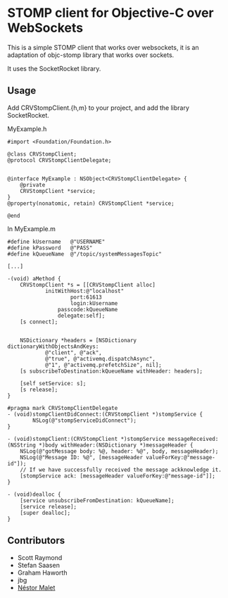 STOMP client for Objective-C over WebSockets
============================================



This is a simple STOMP client that works over websockets, it is an adaptation of objc-stomp library that works over sockets.

It uses the SocketRocket library.

Usage
-----

Add CRVStompClient.{h,m} to your project, and add the library SocketRocket.

MyExample.h

	#import <Foundation/Foundation.h>
	
	@class CRVStompClient;
	@protocol CRVStompClientDelegate;


	@interface MyExample : NSObject<CRVStompClientDelegate> {
    	@private
		CRVStompClient *service;
	}
	@property(nonatomic, retain) CRVStompClient *service;

	@end


In MyExample.m

	#define kUsername	@"USERNAME"
	#define kPassword	@"PASS"
	#define kQueueName	@"/topic/systemMessagesTopic"

	[...]

	-(void) aMethod {
		CRVStompClient *s = [[CRVStompClient alloc] 
				initWithHost:@"localhost" 
						port:61613 
						login:kUsername
					passcode:kQueueName
					delegate:self];
		[s connect];
	

		NSDictionary *headers = [NSDictionary dictionaryWithObjectsAndKeys: 	
				@"client", @"ack", 
				@"true", @"activemq.dispatchAsync",
				@"1", @"activemq.prefetchSize", nil];
		[s subscribeToDestination:kQueueName withHeader: headers];
	
		[self setService: s];
		[s release];
	}
	
	#pragma mark CRVStompClientDelegate
	- (void)stompClientDidConnect:(CRVStompClient *)stompService {
			NSLog(@"stompServiceDidConnect");
	}

	- (void)stompClient:(CRVStompClient *)stompService messageReceived:(NSString *)body withHeader:(NSDictionary *)messageHeader {
		NSLog(@"gotMessage body: %@, header: %@", body, messageHeader);
		NSLog(@"Message ID: %@", [messageHeader valueForKey:@"message-id"]);
		// If we have successfully received the message ackknowledge it.
		[stompService ack: [messageHeader valueForKey:@"message-id"]];
	}
	
	- (void)dealloc {
		[service unsubscribeFromDestination: kQueueName];
		[service release];
		[super dealloc];
	}
	
Contributors
------------

* Scott Raymond
* Stefan Saasen
* Graham Haworth
* jbg
* [Néstor Malet](https://github.com/nmaletm)
